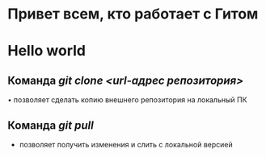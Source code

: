 # Привет всем, кто работает с Гитом
# Hello world
## Команда _git clone <url-адрес репозитория>_  
• позволяет сделать копию внешнего репозитория на локальный ПК  

## Команда _git pull_  
* позволяет получить изменения и слить с локальной версией  

